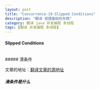 ```yaml
---
layout: post
title: "Concurrence-19-Slipped Conditions"
description: "翻译 梳理基础的东西"
category: 翻译 java 并发编程 多线程
tags: [翻译 并发编程 多线程]
---
```

#### Slipped Conditions
<br/>
##### 滑条件
<br/>

文章的地址：[翻译文章的源地址](http://tutorials.jenkov.com/java-concurrency/slipped-conditions.html)
<br/>

##### 滑条件是什么









































